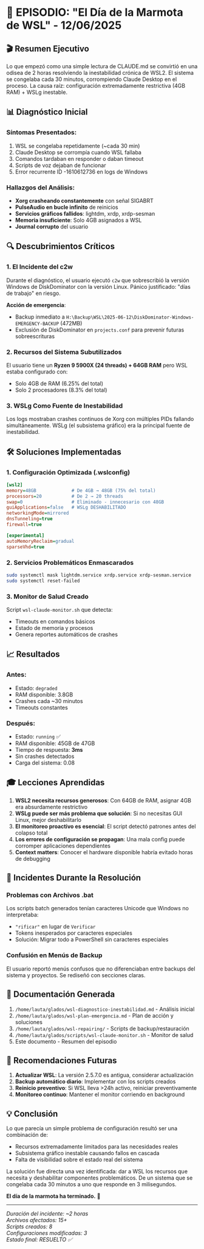 # 📖 EPISODIO: "El Día de la Marmota de WSL" - 12/06/2025

## 🎬 Resumen Ejecutivo

Lo que empezó como una simple lectura de CLAUDE.md se convirtió en una odisea de 2 horas resolviendo la inestabilidad crónica de WSL2. El sistema se congelaba cada 30 minutos, corrompiendo Claude Desktop en el proceso. La causa raíz: configuración extremadamente restrictiva (4GB RAM) + WSLg inestable.

## 📊 Diagnóstico Inicial

### Síntomas Presentados:
1. WSL se congelaba repetidamente (~cada 30 min)
2. Claude Desktop se corrompía cuando WSL fallaba
3. Comandos tardaban en responder o daban timeout
4. Scripts de voz dejaban de funcionar
5. Error recurrente ID -1610612736 en logs de Windows

### Hallazgos del Análisis:
- **Xorg crasheando constantemente** con señal SIGABRT
- **PulseAudio en bucle infinito** de reinicios
- **Servicios gráficos fallidos**: lightdm, xrdp, xrdp-sesman
- **Memoria insuficiente**: Solo 4GB asignados a WSL
- **Journal corrupto** del usuario

## 🔍 Descubrimientos Críticos

### 1. El Incidente del c2w
Durante el diagnóstico, el usuario ejecutó `c2w` que sobrescribió la versión Windows de DiskDominator con la versión Linux. Pánico justificado: "días de trabajo" en riesgo.

**Acción de emergencia**:
- Backup inmediato a `H:\Backup\WSL\2025-06-12\DiskDominator-Windows-EMERGENCY-BACKUP` (472MB)
- Exclusión de DiskDominator en `projects.conf` para prevenir futuras sobreescrituras

### 2. Recursos del Sistema Subutilizados
El usuario tiene un **Ryzen 9 5900X (24 threads) + 64GB RAM** pero WSL estaba configurado con:
- Solo 4GB de RAM (6.25% del total)
- Solo 2 procesadores (8.3% del total)

### 3. WSLg Como Fuente de Inestabilidad
Los logs mostraban crashes continuos de Xorg con múltiples PIDs fallando simultáneamente. WSLg (el subsistema gráfico) era la principal fuente de inestabilidad.

## 🛠️ Soluciones Implementadas

### 1. Configuración Optimizada (.wslconfig)
```ini
[wsl2]
memory=48GB             # De 4GB → 48GB (75% del total)
processors=20           # De 2 → 20 threads
swap=0                  # Eliminado - innecesario con 48GB
guiApplications=false   # WSLg DESHABILITADO
networkingMode=mirrored
dnsTunneling=true
firewall=true

[experimental]
autoMemoryReclaim=gradual
sparseVhd=true
```

### 2. Servicios Problemáticos Enmascarados
```bash
sudo systemctl mask lightdm.service xrdp.service xrdp-sesman.service
sudo systemctl reset-failed
```

### 3. Monitor de Salud Creado
Script `wsl-claude-monitor.sh` que detecta:
- Timeouts en comandos básicos
- Estado de memoria y procesos
- Genera reportes automáticos de crashes

## 📈 Resultados

### Antes:
- Estado: `degraded`
- RAM disponible: 3.8GB
- Crashes cada ~30 minutos
- Timeouts constantes

### Después:
- Estado: `running` ✅
- RAM disponible: 45GB de 47GB
- Tiempo de respuesta: **3ms**
- Sin crashes detectados
- Carga del sistema: 0.08

## 🎓 Lecciones Aprendidas

1. **WSL2 necesita recursos generosos**: Con 64GB de RAM, asignar 4GB era absurdamente restrictivo
2. **WSLg puede ser más problema que solución**: Si no necesitas GUI Linux, mejor deshabilitarlo
3. **El monitoreo proactivo es esencial**: El script detectó patrones antes del colapso total
4. **Los errores de configuración se propagan**: Una mala config puede corromper aplicaciones dependientes
5. **Context matters**: Conocer el hardware disponible habría evitado horas de debugging

## 🚨 Incidentes Durante la Resolución

### Problemas con Archivos .bat
Los scripts batch generados tenían caracteres Unicode que Windows no interpretaba:
- `"rificar"` en lugar de `Verificar`
- Tokens inesperados por caracteres especiales
- Solución: Migrar todo a PowerShell sin caracteres especiales

### Confusión en Menús de Backup
El usuario reportó menús confusos que no diferenciaban entre backups del sistema y proyectos. Se rediseñó con secciones claras.

## 📝 Documentación Generada

1. `/home/lauta/glados/wsl-diagnostico-inestabilidad.md` - Análisis inicial
2. `/home/lauta/glados/wsl-plan-emergencia.md` - Plan de acción y soluciones
3. `/home/lauta/glados/wsl-repairing/` - Scripts de backup/restauración
4. `/home/lauta/glados/scripts/wsl-claude-monitor.sh` - Monitor de salud
5. Este documento - Resumen del episodio

## 🔮 Recomendaciones Futuras

1. **Actualizar WSL**: La versión 2.5.7.0 es antigua, considerar actualización
2. **Backup automático diario**: Implementar con los scripts creados
3. **Reinicio preventivo**: Si WSL lleva >24h activo, reiniciar preventivamente
4. **Monitoreo continuo**: Mantener el monitor corriendo en background

## 💡 Conclusión

Lo que parecía un simple problema de configuración resultó ser una combinación de:
- Recursos extremadamente limitados para las necesidades reales
- Subsistema gráfico inestable causando fallos en cascada
- Falta de visibilidad sobre el estado real del sistema

La solución fue directa una vez identificada: dar a WSL los recursos que necesita y deshabilitar componentes problemáticos. De un sistema que se congelaba cada 30 minutos a uno que responde en 3 milisegundos.

**El día de la marmota ha terminado.** 🎉

---
*Duración del incidente: ~2 horas*  
*Archivos afectados: 15+*  
*Scripts creados: 8*  
*Configuraciones modificadas: 3*  
*Estado final: RESUELTO ✅*